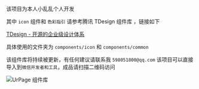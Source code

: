 该项目为本人小乱乱个人开发

其中 `icon` 组件和  `色彩指引` 请参考腾讯 TDesign 组件库 ，链接如下

[TDesign - 开源的企业级设计体系]()

具体使用的文件夹为 `components/icon` 和 `components/common`

该组件库将持续被更新，有任何建议请联系我  `598051800@qq.com`
该项目可以直接导入到`微信开发者和工具`，成品请扫描二维码访问


![UrPage 组件库](https://github.com/user-attachments/assets/78d8dbae-a124-4377-8395-626d25d9f32b)